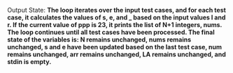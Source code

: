 Output State: **The loop iterates over the input test cases, and for each test case, it calculates the values of s, e, and _ based on the input values l and r. If the current value of ppp is 23, it prints the list of N+1 integers, nums. The loop continues until all test cases have been processed. The final state of the variables is: N remains unchanged, nums remains unchanged, s and e have been updated based on the last test case, num remains unchanged, arr remains unchanged, LA remains unchanged, and stdin is empty.**